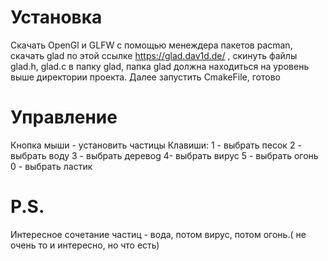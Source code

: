 
# Установка
Скачать OpenGl и GLFW с помощью менеждера пакетов pacman, скачать glad по этой ссылке https://glad.dav1d.de/ , скинуть файлы glad.h, glad.c в папку glad, папка glad должна находиться на уровень выше директории проекта. Далее запустить CmakeFile, готово


# Управление
Кнопка мыши - установить частицы
Клавиши:
1 - выбрать песок
2 - выбрать воду 
3 - выбрать деревоg
4- выбрать вирус
5 - выбрать огонь
0 - выбрать ластик



# P.S.
Интересное сочетание частиц - вода, потом вирус, потом огонь.( не очень то и интересно, но что есть)


